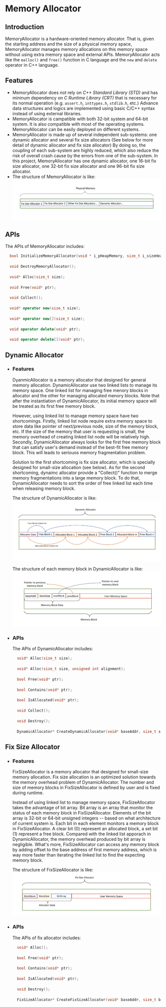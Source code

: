 # Memory Allocator

## Introduction
MemoryAllocator is a hardware-oriented memory allocator. That is, given the starting address and the size of a physical memory space, MemoryAllocator manages memory allocations on this memory space without using extra memory space and external APIs. MemoryAllocator acts like the `malloc()` and `free()` function in C language and the `new` and `delete` operator in C++ language.


## Features
+ MemoryAllocator does not rely on *C++ Standard Library (STD)* and has mininum dependency on *C Runtime Library (CRT)* that is necessary for its normal operation (e.g. `assert.h`, `inttypes.h`, `stdlib.h`, etc.) Advance data structures and logics are implemented using basic C/C++ syntax instead of using external libraries.
+ MemoryAllocator is campatible with both 32-bit system and 64-bit system. It is also compatible with most of the operating systems. MemoryAllocator can be easily deployed on different systems.
+ MemoryAllocator is made up of several independent sub-systems: one dynamic allocator and several fix size allocators (See below for more detail of dynamic allocator and fix size allocator) By doing so, the coupling of each sub-system are highly reduced, which also reduce the risk of overall crash cause by the errors from one of the sub-system. In this project, MemoryAllocator has one dynamic allocator, one 16-bit fix size allocator, one 32-bit fix size allocator and one 96-bit fix size allocator.
+ The structure of MemoryAllocator is like: ![MemoryAllocator Structure](Images/MemoryAllocator.png)
  

## APIs
The APIs of MemoryAllocator includes:
  ```cpp
    bool InitializeMemoryAllocator(void * i_pHeapMemory, size_t i_sizeHeapMemory);

    void DestroyMemoryAllocator();

    void* Alloc(size_t size);

    void Free(void* ptr);

    void Collect();

    void* operator new(size_t size);

    void* operator new[](size_t size);

    void operator delete(void* ptr);

    void operator delete[](void* ptr);
  ```




## Dynamic Allocator
+ ### Features
    DyanmicAllocator is a memory allocator that designed for general memory allocation. DynamicAllocator use two linked lists to manage its memory space. One linked list for managing free menory blocks in allocator and the other for managing allocated menory blocks. Note that after the instantiation of DynamicAllocator, its initial memory space will be treated as its first free memory block.

    However, using linked list to manage memory space have two shortcomings. Firstly, linked list node require extra memory space to store data like pointer of next/previous node, size of the memory block, etc. If the size of the memory that user is requesting is small, the memory overhead of creating linked list node will be relatively high. Secondly, DynamicAllocator always looks for the first free memory block that can satisfy user's demand instead of the best-fit free memory block. This will leads to seriouos memory fragmentation problem.

    Solution to the first shortcoming is fix size allocator, which is specially designed for small-size allocation (see below). As for the second shortcoming, dynaimc allocator provide a "Collect()" function to merge memory fragmentations into a large memory block. To do that, DynamicAllocator needs to sort the order of free linked list each time when releasing memory block.

    The structure of DynamicAllocator is like: ![DynaimcAllocator Structure](Images/DynamicAllocator.png)

    The structure of each memory block in DynamicAllocator is like: ![Memory Block Structure](Images/MemoryBlock.png)


+ ### APIs
    The APIs of DynamicAllocator includes:
  ```cpp
    void* Alloc(size_t size);

    void* Alloc(size_t size, unsigned int alignment);

    bool Free(void* ptr);

    bool Contains(void* ptr);
    
    bool IsAllocated(void* ptr);

    void Collect();

    void Destroy();

    DynamicAllocator* CreateDynamicAllocator(void* baseAddr, size_t size);
  ```


## Fix Size Allocator
+ ### Features
    FixSizeAllocator is a memory allocator that designed for small-size memory allocation. Fix size allocation is an optimized solution towards the memory overhead problem of DynamicAllocator. The number and size of memory blocks in FixSizeAllocator is defined by user and is fixed during runtime. 

    Instead of using linked list to manage memory space, FixSizeAllocator takes the advantage of bit array. Bit array is an array that monitor the status of each memory block in FixSizeAllocator. Elements of the bit array is 32-bit or 64-bit unsigned integers -- based on what architecture of current system is. Each bit in each element monitors a memory block in FixSizeAllocator. A clear bit (0) represent an allocated block, a set bit (1) represent a free block. Compared with the linked list apporach in DynamicAllocator, the memory overhead produced by bit array is negligible. What's more, FixSizeAllocator can access any memory block by adding offset to the base address of first memory address, which is way more faster than iterating the linked list to find the expecting memory block.

    The structure of FixSizeAllocator is like: ![FixSizeAllocator Structure](Images/FixSizeAllocator.png)

+ ### APIs
    The APIs of fix allocator includes:
  ```cpp
    void* Alloc();

    bool Free(void* ptr);

    bool Contains(void* ptr);

    bool IsAllocated(void* ptr);

    void Destroy();

    FixSizeAllocator* CreateFixSizeAllocator(void* baseAddr, size_t blockNum, size_t blockSize, size_t heapSize);
  ```